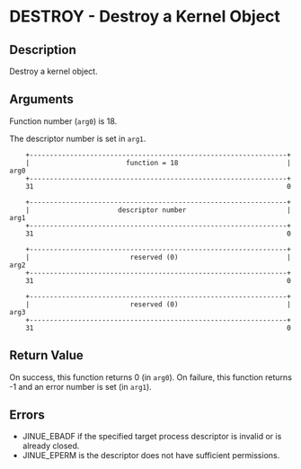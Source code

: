 # DESTROY - Destroy a Kernel Object

## Description

Destroy a kernel object.

## Arguments

Function number (`arg0`) is 18.

The descriptor number is set in `arg1`.

```
    +----------------------------------------------------------------+
    |                        function = 18                           |  arg0
    +----------------------------------------------------------------+
    31                                                               0
    
    +----------------------------------------------------------------+
    |                      descriptor number                         |  arg1
    +----------------------------------------------------------------+
    31                                                               0

    +----------------------------------------------------------------+
    |                         reserved (0)                           |  arg2
    +----------------------------------------------------------------+
    31                                                               0

    +----------------------------------------------------------------+
    |                         reserved (0)                           |  arg3
    +----------------------------------------------------------------+
    31                                                               0
```

## Return Value

On success, this function returns 0 (in `arg0`). On failure, this function
returns -1 and an error number is set (in `arg1`).

## Errors

* JINUE_EBADF if the specified target process descriptor is invalid or is
already closed.
* JINUE_EPERM is the descriptor does not have sufficient permissions.
